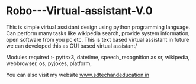 # Robo---Virtual-assistant-V.0
This is simple virtual assistant design using python programming  language. Can perform many tasks like wikipedia search, provide system information, open software from you pc etc. This is text based virtual assistant in future we can developed this as GUI based virtual assistant/

Modules required :- 
pyttsx3,
datetime,
speech_recognition as sr,
wikipedia,
webbrowser,
os,
pyjokes,
platform,

You can also visit my website www.sdtechandeducation.in
